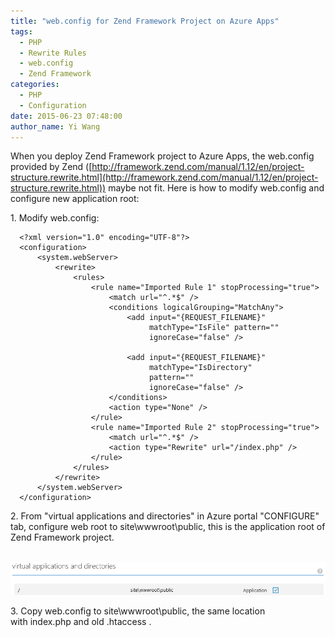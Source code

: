 ```yaml
---
title: "web.config for Zend Framework Project on Azure Apps"
tags:
  - PHP
  - Rewrite Rules
  - web.config
  - Zend Framework
categories:
  - PHP
  - Configuration
date: 2015-06-23 07:48:00
author_name: Yi Wang
---
```


When you deploy Zend Framework project to Azure Apps, the web.config provided by Zend ([http://framework.zend.com/manual/1.12/en/project-structure.rewrite.html](http://framework.zend.com/manual/1.12/en/project-structure.rewrite.html)) maybe not fit. Here is how to modify web.config and configure new application root:

1\. Modify web.config:

      <?xml version="1.0" encoding="UTF-8"?>  
      <configuration>  
          <system.webServer>  
              <rewrite>  
                  <rules>  
                      <rule name="Imported Rule 1" stopProcessing="true">  
                          <match url="^.*$" />  
                          <conditions logicalGrouping="MatchAny">  
                              <add input="{REQUEST_FILENAME}"  
                                   matchType="IsFile" pattern=""  
                                   ignoreCase="false" />

                              <add input="{REQUEST_FILENAME}"  
                                   matchType="IsDirectory"  
                                   pattern=""  
                                   ignoreCase="false" />  
                          </conditions>  
                          <action type="None" />  
                      </rule>  
                      <rule name="Imported Rule 2" stopProcessing="true">  
                          <match url="^.*$" />  
                          <action type="Rewrite" url="/index.php" />  
                      </rule>  
                  </rules>  
              </rewrite>  
          </system.webServer>  
      </configuration>

2\. From "virtual applications and directories" in Azure portal "CONFIGURE" tab, configure web root to site\\wwwroot\\public, this is the application root of Zend Framework project.

    [![](/media/2019/03/0020.zendroot.PNG)](/media/2019/03/0020.zendroot.PNG)

3\. Copy web.config to site\\wwwroot\\public, the same location with index.php and old .htaccess .
